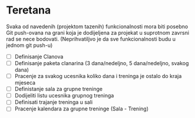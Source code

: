 # Teretana

Svaka od navedenih (projektom tazenih) funkcionalnosti mora biti posebno Git push-ovana na grani koja je dodijeljena za projekat u suprotnom zavrsni rad se nece bodovati. (Neprihvatiljvo je da sve funkcionalnosti budu u jednom git push-u)

- [ ] Definisanje Clanova
- [ ] Definisanje paketa clanarina (3 dana/nedeljno, 5 dana/nedeljno, svakog dana)
- [ ] Pracenje za svakog ucesnika koliko dana i treninga je ostalo do kraja mjeseca
- [ ] Definistanje sala za grupne treninge
- [ ] Dodijeliti listu ucesnika grupnog treninga
- [ ] Definisati trajanje treninga u sali
- [ ] Pracenje kalendara za grupne treninge (Sala - Trening)
